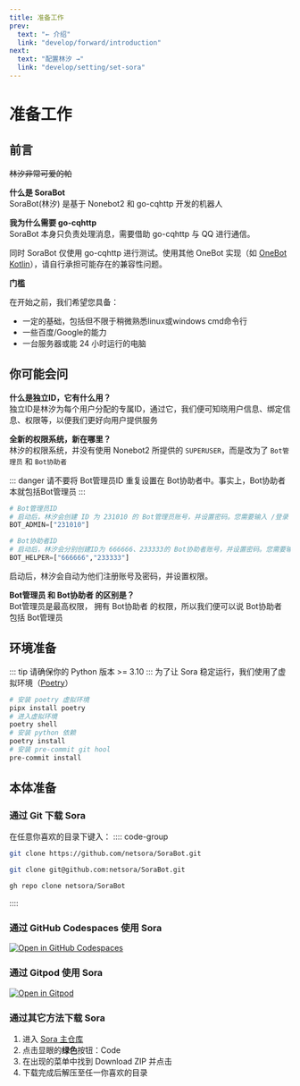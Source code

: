 ```yaml
---
title: 准备工作
prev:
  text: "← 介绍"
  link: "develop/forward/introduction"
next:
  text: "配置林汐 →"
  link: "develop/setting/set-sora"
---
```


# 准备工作

## 前言
~~林汐非常可爱的帕~~

**什么是 SoraBot**  
SoraBot(林汐) 是基于 Nonebot2 和 go-cqhttp 开发的机器人

**我为什么需要 go-cqhttp**  
SoraBot 本身只负责处理消息，需要借助 go-cqhttp 与 QQ 进行通信。  

同时 SoraBot 仅使用 go-cqhttp 进行测试。使用其他 OneBot 实现（如 [OneBot Kotlin](https://github.com/yyuueexxiinngg/onebot-kotlin)），请自行承担可能存在的兼容性问题。

**门槛**  

在开始之前，我们希望您具备：
* 一定的基础，包括但不限于稍微熟悉linux或windows cmd命令行
* 一些百度/Google的能力
* 一台服务器或能 24 小时运行的电脑

## 你可能会问
**什么是独立ID，它有什么用？**  
独立ID是林汐为每个用户分配的专属ID，通过它，我们便可知晓用户信息、绑定信息、权限等，以便我们更好向用户提供服务

**全新的权限系统，新在哪里？**  
林汐的权限系统，并没有使用 Nonebot2 所提供的 `SUPERUSER`，而是改为了 `Bot管理员` 和 `Bot协助者`

::: danger 
请不要将 Bot管理员ID 重复设置在 Bot协助者中。事实上，Bot协助者本就包括Bot管理员
:::
```py
# Bot管理员ID
# 启动后，林汐会创建 ID 为 231010 的 Bot管理员账号，并设置密码。您需要输入 /登录 231010 [密码] 来绑定管理员账户
BOT_ADMIN=["231010"]

# Bot协助者ID
# 启动后，林汐会分别创建ID为 666666、233333的 Bot协助者账号，并设置密码。您需要输入 /登录 231010 [密码] 来绑定协助者账户
BOT_HELPER=["666666","233333"]
```
启动后，林汐会自动为他们注册账号及密码，并设置权限。  


**Bot管理员 和 Bot协助者 的区别是？**  
Bot管理员是最高权限， 拥有 Bot协助者 的权限，所以我们便可以说 Bot协助者 包括 Bot管理员


## 环境准备
::: tip
请确保你的 Python 版本 >= 3.10
:::
为了让 Sora 稳定运行，我们使用了虚拟环境（[Poetry](https://python-poetry.org/)）
```bash
# 安装 poetry 虚拟环境
pipx install poetry
# 进入虚拟环境
poetry shell
# 安装 python 依赖
poetry install
# 安装 pre-commit git hool
pre-commit install
```

## 本体准备

### 通过 Git 下载 Sora
在任意你喜欢的目录下键入：
:::: code-group

```bash [HTTPS]
git clone https://github.com/netsora/SoraBot.git
```

```bash [SSH]
git clone git@github.com:netsora/SoraBot.git
```

```bash [Github CLI]
gh repo clone netsora/SoraBot
```
::::


### 通过 GitHub Codespaces 使用 Sora
[![Open in GitHub Codespaces](https://github.com/codespaces/badge.svg)](https://github.com/codespaces/new?hide_repo_select=true&ref=master&repo=645755460)

### 通过 Gitpod 使用 Sora
[![Open in Gitpod](https://gitpod.io/button/open-in-gitpod.svg)](https://gitpod.io/#/https://github.com/netsora/SoraBot)

### 通过其它方法下载 Sora
1. 进入 [Sora 主仓库](https://github.com/netsora/SoraBot)
2. 点击显眼的**绿色**按钮：Code
3. 在出现的菜单中找到 Download ZIP 并点击
4. 下载完成后解压至任一你喜欢的目录
